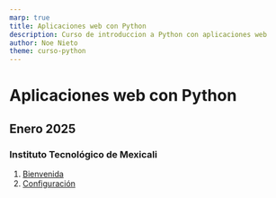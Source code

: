 ```yaml
---
marp: true
title: Aplicaciones web con Python
description: Curso de introduccion a Python con aplicaciones web
author: Noe Nieto
theme: curso-python
---
```


<div class="columnas">

<div class="col">

# Aplicaciones web con Python

## Enero 2025

### Instituto Tecnológico de Mexicali
</div>

<div class="col">

1. [Bienvenida](diapositivas/001-Bienvenida.md)
2. [Configuración]()

</div>

</div>
